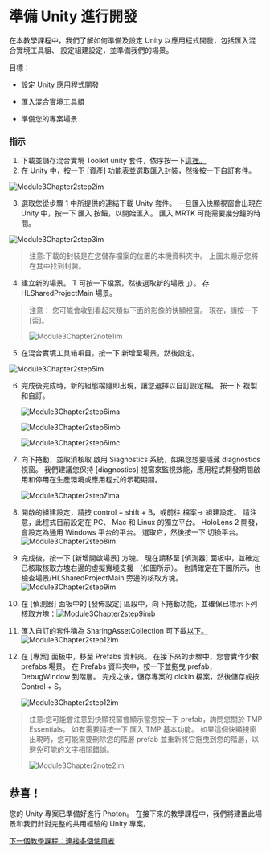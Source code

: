 # <a name="getting-unity-ready-for-development"></a>準備 Unity 進行開發 

在本教學課程中，我們了解如何準備及設定 Unity 以應用程式開發，包括匯入混合實境工具組、 設定組建設定，並準備我們的場景。

目標：

- 設定 Unity 應用程式開發

- 匯入混合實境工具組

- 準備您的專案場景

### <a name="instructions"></a>指示

1. 下載並儲存混合實境 Toolkit unity 套件，依序按一下[這裡。](https://github.com/microsoft/MixedRealityToolkit-Unity/releases/download/v2.0.0-RC2.1/Microsoft.MixedReality.Toolkit.Unity.Foundation-v2.0.0-RC2.1.unitypackage)
2. 在 Unity 中，按一下 [資產] 功能表並選取匯入封裝，然後按一下自訂套件。

![Module3Chapter2step2im](images/module3chapter2step2im.PNG)

3. 選取您從步驟 1 中所提供的連結下載 Unity 套件。 一旦匯入快顯視窗會出現在 Unity 中，按一下 匯入 按鈕，以開始匯入。 匯入 MRTK 可能需要幾分鐘的時間。

![Module3Chapter2step3im](images/module3chapter2step3im.PNG)

> 注意:下載的封裝是在您儲存檔案的位置的本機資料夾中。 上圖未顯示您將在其中找到封裝。

4. 建立新的場景。 T 可按一下檔案，然後選取新的場景 」）。 存 HLSharedProjectMain 場景。

> 注意： 您可能會收到看起來類似下面的影像的快顯視窗。 現在，請按一下 [否]。
>
> ![Module3Chapter2note1im](images/module3chapter2note1im.PNG)

5. 在混合實境工具箱項目，按一下 新增至場景，然後設定。

![Module3Chapter2step5im](images/module3chapter2step5im.PNG)

6. 完成後完成時，新的組態檔隨即出現，讓您選擇以自訂設定檔。 按一下 複製和自訂。

   ![Module3Chapter2step6ima](images/module3chapter2step6ima.PNG)

   ![Module3Chapter2step6imb](images/module3chapter2step6imb.PNG)

   ![Module3Chapter2step6imc](images/module3chapter2step6imc.PNG)

7. 向下捲動，並取消核取 啟用 Siagnostics 系統，如果您想要隱藏 diagnostics 視窗。 我們建議您保持 [diagnostics] 視窗來監視效能，應用程式開發期間啟用和停用在生產環境或應用程式的示範期間。 

   ![Module3Chapter2step7ima](images/module3chapter2step7ima.PNG)

8. 開啟的組建設定，請按 control + shift + B，或前往 檔案-> 組建設定。 請注意，此程式目前設定在 PC、 Mac 和 Linux 的獨立平台。 HoloLens 2 開發，會設定為通用 Windows 平台的平台。 選取它，然後按一下 切換平台。![Module3Chapter2step8im](images/module3chapter2step8im.PNG)

9. 完成後，按一下 [新增開啟場景] 方塊。 現在請移至 [偵測器] 面板中，並確定已核取核取方塊右邊的虛擬實境支援 （如圖所示）。 也請確定在下圖所示，也檢查場景/HLSharedProjectMain 旁邊的核取方塊。![Module3Chapter2step9im](images/module3chapter2step9im.PNG)

10. 在 [偵測器] 面板中的 [發佈設定] 區段中，向下捲動功能，並確保已標示下列核取方塊：![Module3Chapter2step9imb](images/module3chapter2step9imb.PNG)

11. 匯入自訂的套件稱為 SharingAssetCollection 可下載[以下。](https://github.com/microsoft/MixedRealityLearning/releases/download/Sharing_2/SharingAssetCollection.unitypackage)![Module3Chapter2step12im](images/module3chapter2step11im.PNG)

12. 在 [專案] 面板中，移至 Prefabs 資料夾。 在接下來的步驟中，您會實作少數 prefabs 場景。 在 Prefabs 資料夾中，按一下並拖曳 prefab，DebugWindow 到階層。 完成之後，儲存專案的 clckin 檔案，然後儲存或按 Control + S。

    ![Module3Chapter2step12im](images/module3chapter2step12im.PNG)

   > 注意:您可能會注意到快顯視窗會顯示當您按一下 prefab，詢問您關於 TMP Essentials。 如有需要請按一下 匯入 TMP 基本功能。 如果這個快顯視窗出現時，您可能需要刪除您的階層 prefab 並重新將它拖曳到您的階層，以避免可能的文字相關錯誤。
   >
   > ![Module3Chapter2note2im](images/module3chapter2note2im.PNG)


## <a name="congratulations"></a>恭喜！

您的 Unity 專案已準備好進行 Photon。 在接下來的教學課程中，我們將建置此場景和我們針對完整的共用經驗的 Unity 專案。

[下一個教學課程：連接多個使用者](mrlearning-sharing(photon)-ch3.md)

